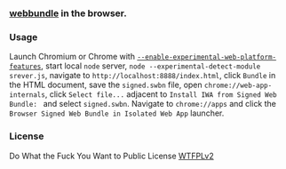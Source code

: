 ### [webbundle](https://github.com/guest271314/webbundle/main/browser) in the browser.

### Usage

Launch Chromium or Chrome with [`--enable-experimental-web-platform-features`](https://peter.sh/experiments/chromium-command-line-switches/#enable-experimental-web-platform-features),
start local `node` server, `node --experimental-detect-module srever.js`, navigate to `http://localhost:8888/index.html`, click `Bundle` in the HTML document, save the `signed.swbn` file, open `chrome://web-app-internals`, click `Select file...` adjacent to `Install IWA from Signed Web Bundle: ` and select `signed.swbn`.
Navigate to `chrome://apps` and click the `Browser Signed Web Bundle in Isolated Web App` launcher.

### License
Do What the Fuck You Want to Public License [WTFPLv2](http://www.wtfpl.net/about/)

